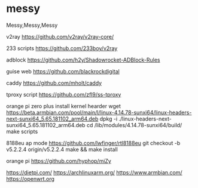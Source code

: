 # messy
Messy,Messy,Messy

v2ray
https://github.com/v2ray/v2ray-core/

233 scripts
https://github.com/233boy/v2ray

adblock
https://github.com/h2y/Shadowrocket-ADBlock-Rules

guise web
https://github.com/blackrockdigital

caddy
https://github.com/mholt/caddy

tproxy script
https://github.com/zfl9/ss-tproxy

orange pi zero plus
install kernel hearder
wget https://beta.armbian.com/pool/main/l/linux-4.14.78-sunxi64/linux-headers-next-sunxi64_5.65.181102_arm64.deb
dpkg -i ./linux-headers-next-sunxi64_5.65.181102_arm64.deb 
cd /lib/modules/4.14.78-sunxi64/build/
make scripts

8188eu ap mode
https://github.com/lwfinger/rtl8188eu
git checkout -b v5.2.2.4 origin/v5.2.2.4
make && make install

orange pi
https://github.com/hyphop/miZy

https://dietpi.com/
https://archlinuxarm.org/
https://www.armbian.com/
https://openwrt.org
